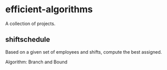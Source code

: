 # efficient-algorithms

A collection of projects.

## shiftschedule
Based on a given set of employees and shifts, compute the best assigned.

Algorithm: Branch and Bound